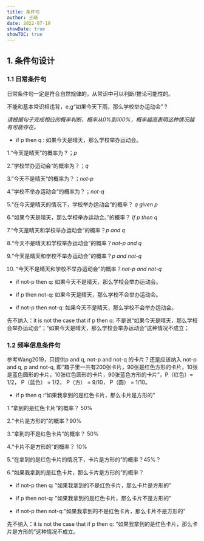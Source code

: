 ```yaml
---
title: 条件句
author: 王萌
date: 2022-07-19
showDate: true 
showTOC: true
---
```


## 1. 条件句设计

### 1.1 日常条件句

日常条件句一定是符合自然规律的，从常识中可以判断/推论可能性的。

不能和基本常识相违背，e.g“如果今天下雨，那么学校举办运动会” ?

*请根据句子完成相应的概率判断，概率从0%到100%，概率越高表明这种情况越有可能存在。*

- if p then q : 如果今天是晴天，那么学校举办运动会。

1.“今天是晴天”的概率为？；*p*

2.”学校举办运动会“的概率为？；*q*

3.”今天不是晴天“的概率为？；*not-p*

4.”学校不举办运动会“的概率为？；*not-q*

5.“在今天是晴天的情况下，学校举办运动会”的概率？ *q given p*

6.“如果今天是晴天，那么学校举办运动会。”的概率？ *if p then q*

7.“今天是晴天和学校举办运动会”的概率？*p and q*

8.“今天不是晴天和学校举办运动会”的概率？*not-p and q*

9.“今天是晴天和学校不举办运动会”的概率？*p and not-q*

10. “今天不是晴天和学校不举办运动会”的概率？*not-p and not-q*

- if not-p then q: 如果今天不是晴天，那么学校会举办运动会。

- if p then not-q: 如果今天是晴天，那么学校不会举办运动会。

- if not-p then not-q: 如果今天不是晴天，那么学校不会举办运动会。

先不纳入：it is not the case that if p then q: 不是说“如果今天是晴天，那么学校会举办运动会”；“如果今天是晴天，那么学校会举办运动会”这种情况不成立；

### 1.2 频率信息条件句

参考Wang2019，只提供p and q, not-p and not-q 的卡片？还是应该纳入 not-p and q, p and not-q, 即“箱子里一共有200张卡片，90张是红色方形的卡片，10张是蓝色圆形的卡片，10张红色圆形的卡片，90张蓝色方形的卡片”，P（红色）= 1/2， P（蓝色） = 1/2， P（方） = 9/10， P（圆） = 1/10。

- if p then q :“如果我拿到的是红色卡片，那么卡片是方形的”

1.“拿到的是红色卡片”的概率？ 50%

2.“卡片是方形的”的概率？90%

3.“拿到的不是红色卡片”的概率？ 50%

4.“卡片不是方形的”的概率？ 10%

5.“在拿到的是红色卡片的情况下，卡片是方形的”的概率？45%？

6.“如果我拿到的是红色卡片，那么卡片是方形的”的概率？


- if not-p then q: "如果我拿到的不是红色卡片，那么卡片是方形的"

- if p then not-q: "如果我拿到的是红色卡片，那么卡片不是方形的"

- if not-p then not-q:"如果我拿到的不是红色卡片，那么卡片不是方形的"

先不纳入：it is not the case that if p then q: “如果我拿到的是红色卡片，那么卡片是方形的”这种情况不成立。
